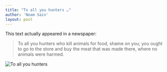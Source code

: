 ```yaml
---
title: "To all you hunters …"
author: 'Noam Sain'
layout: post
---
```


This text actually appeared in a newspaper:

> To all you hunters who kill animals for food, shame on you; you ought to go to the store and buy the meat that was made there, where no animals were harmed.

![To all you hunters](https://2.bp.blogspot.com/_8aN4krk1nsk/SbeyQk96mPI/AAAAAAAAAKU/aFz_6vxqYGA/s1600/To_All_You_Hunters.jpg "To all you hunters")

